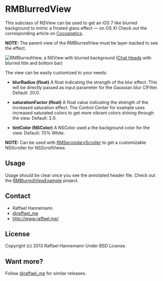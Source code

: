 # RMBlurredView

This subclass of NSView can be used to get an iOS 7 like blurred background to mimic a frosted glass effect — on OS X! Check out the corresponding article on [Cocoanetics](http://www.cocoanetics.com/2013/10/blurring-views-on-mac/).

**NOTE:** The parent view of the RMBlurredView must be layer-backed to see the effect.

![RMBlurredView, a NSView with blurred background](http://www.cocoanetics.com/files/Chat-Heads-Preview.jpg "Custom NSView subclass with blurred background")
([Chat Heads](http://www.raffael.me/chatheads) with blurred title and bottom bar)

The view can be easily customized to your needs:

* **blurRadius (float)** A float indicating the strength of the blur effect. This will be directly passed as input parameter for the Gaussian blur CIFilter. Default: 20.0.

* **saturationFactor (float)** A float value indicating the strength of the increased saturation effect. The Control Center for example uses increased saturated colors to get more vibrant colors shining through the view. Default: 2.0.

* **tintColor (NSColor)** A NSColor used a the background color for the view. Default: 70% White.

**NOTE:** Can be used with [RMSecondaryScroller](https://github.com/raffael/RMSecondaryScroller) to get a customizable NSScroller for NSScrollViews.

## Usage

Usage should be clear once you see the annotated header file. Check out the [RMBlurredViewExample](https://github.com/raffael/RMBlurredViewExample) project.

## Contact

* Raffael Hannemann
* [@raffael_me](http://www.twitter.com/raffael_me/)
* http://www.raffael.me/

## License

Copyright (c) 2013 Raffael Hannemann
Under BSD License.

## Want more?

Follow [@raffael_me](http://www.twitter.com/raffael_me/) for similar releases.
